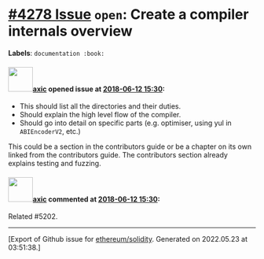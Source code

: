 # [\#4278 Issue](https://github.com/ethereum/solidity/issues/4278) `open`: Create a compiler internals overview
**Labels**: `documentation :book:`


#### <img src="https://avatars.githubusercontent.com/u/20340?v=4" width="50">[axic](https://github.com/axic) opened issue at [2018-06-12 15:30](https://github.com/ethereum/solidity/issues/4278):

- This should list all the directories and their duties.
- Should explain the high level flow of the compiler.
- Should go into detail on specific parts (e.g. optimiser, using yul in `ABIEncoderV2`, etc.)

This could be a section in the contributors guide or be a chapter on its own linked from the contributors guide. The contributors section already explains testing and fuzzing.

#### <img src="https://avatars.githubusercontent.com/u/20340?v=4" width="50">[axic](https://github.com/axic) commented at [2018-06-12 15:30](https://github.com/ethereum/solidity/issues/4278#issuecomment-694825910):

Related #5202.


-------------------------------------------------------------------------------



[Export of Github issue for [ethereum/solidity](https://github.com/ethereum/solidity). Generated on 2022.05.23 at 03:51:38.]

